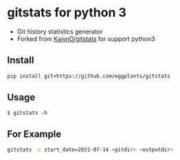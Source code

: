 # gitstats for python 3

- Git history statistics generator
- Forked from [KaivnD/gitstats](https://github.com/KaivnD/gitstats) for support python3

## Install

```bash
pip install git+https://github.com/eggplants/gitstats
```

## Usage

```shellsession
$ gitstats -h
```

## For Example

``` bash
gitstats -c start_date=2021-07-14 <gitdir> <outputdir>
```
